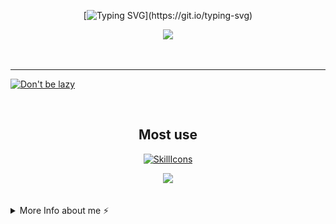 <div align="center">

[![Typing SVG](https://readme-typing-svg.demolab.com?font=Nunito&weight=800&size=28&duration=3000&pause=1000&color=F791BF&center=true&width=460&lines=Hi!;Welcome+to+Cloudwhile+Profile!;Happy+Comes+From+Interests!)](https://git.io/typing-svg)



![](https://github-readme-stats.vercel.app/api?username=cloudwhile&theme=dracula)



<!--[![Top Langs](https://github-readme-stats.vercel.app/api/top-langs/?username=cloudwhile&layout=compact)](#)-->
</div>
<br/><hr/>
  
[![Don't be lazy](https://github-readme-activity-graph.vercel.app/graph?username=cloudwhile&theme=rogue&hide_border=true&custom_title=Working%20Times)](https://github.com/cloudwhile)

<!--[![Star History Chart](https://api.star-history.com/svg?repos=cloudwhile/tpcl&type=Timeline)](https://github.com/cloudwhile/tpcl)-->
<br/>
<div align="center">

## Most use
[![SkillIcons](https://skillicons.dev/icons?i=c,cpp,py,php,html,js,css,tailwind,vue,ts)](https://skillicons.dev) 

![](https://github-readme-stats.vercel.app/api/top-langs?username=cloudwhile&layout=compact&langs_count=8&theme=dracula)
</div>
<br/>
<details>
  <summary>More Info about me ⚡</summary>
  <br/>

<!--START_SECTION:waka-->
![Code Time](http://img.shields.io/badge/Code%20Time-143%20hrs%2040%20mins-blue)

![Lines of code](https://img.shields.io/badge/From%20Hello%20World%20I%27ve%20Written-34.3%20thousand%20lines%20of%20code-blue)

**I'm a Night 🦉** 

```text
🌞 Morning                23 commits          ██░░░░░░░░░░░░░░░░░░░░░░░   09.35 % 
🌆 Daytime                60 commits          ██████░░░░░░░░░░░░░░░░░░░   24.39 % 
🌃 Evening                162 commits         ████████████████░░░░░░░░░   65.85 % 
🌙 Night                  1 commits           ░░░░░░░░░░░░░░░░░░░░░░░░░   00.41 % 
```
📅 **I'm Most Productive on Friday** 

```text
Monday                   17 commits          ██░░░░░░░░░░░░░░░░░░░░░░░   06.91 % 
Tuesday                  16 commits          ██░░░░░░░░░░░░░░░░░░░░░░░   06.50 % 
Wednesday                48 commits          █████░░░░░░░░░░░░░░░░░░░░   19.51 % 
Thursday                 24 commits          ██░░░░░░░░░░░░░░░░░░░░░░░   09.76 % 
Friday                   63 commits          ██████░░░░░░░░░░░░░░░░░░░   25.61 % 
Saturday                 57 commits          ██████░░░░░░░░░░░░░░░░░░░   23.17 % 
Sunday                   21 commits          ██░░░░░░░░░░░░░░░░░░░░░░░   08.54 % 
```


📊 **This Week I Spent My Time On** 

```text
🕑︎ Time Zone: Asia/Shanghai

💬 Programming Languages: 
Markdown                 1 hr 22 mins        ████████████░░░░░░░░░░░░░   48.93 % 
TOML                     1 hr 10 mins        ███████████░░░░░░░░░░░░░░   42.34 % 
HTML                     7 mins              █░░░░░░░░░░░░░░░░░░░░░░░░   04.42 % 
Other                    3 mins              █░░░░░░░░░░░░░░░░░░░░░░░░   02.11 % 
Python                   3 mins              ░░░░░░░░░░░░░░░░░░░░░░░░░   01.98 % 

🔥 Editors: 
VS Code                  2 hrs 47 mins       █████████████████████████   100.00 % 
```

**I Mostly Code in Python** 

```text
Python                   2 repos             ██████░░░░░░░░░░░░░░░░░░░   25.00 % 
C++                      2 repos             ██████░░░░░░░░░░░░░░░░░░░   25.00 % 
Java                     1 repo              ███░░░░░░░░░░░░░░░░░░░░░░   12.50 % 
JavaScript               1 repo              ███░░░░░░░░░░░░░░░░░░░░░░   12.50 % 
Vue                      1 repo              ███░░░░░░░░░░░░░░░░░░░░░░   12.50 % 
```



**Timeline**

![Lines of Code chart](https://raw.githubusercontent.com/Cloudwhile/Cloudwhile/main/assets/bar_graph.png)


<!--END_SECTION:waka-->
</details>
